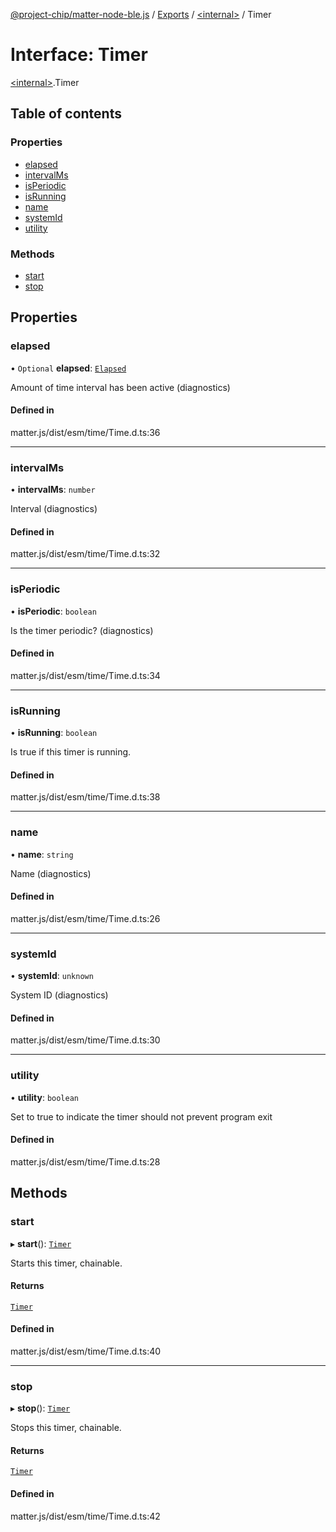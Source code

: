 [@project-chip/matter-node-ble.js](../README.md) / [Exports](../modules.md) / [\<internal\>](../modules/internal_.md) / Timer

# Interface: Timer

[\<internal\>](../modules/internal_.md).Timer

## Table of contents

### Properties

- [elapsed](internal_.Timer.md#elapsed)
- [intervalMs](internal_.Timer.md#intervalms)
- [isPeriodic](internal_.Timer.md#isperiodic)
- [isRunning](internal_.Timer.md#isrunning)
- [name](internal_.Timer.md#name)
- [systemId](internal_.Timer.md#systemid)
- [utility](internal_.Timer.md#utility)

### Methods

- [start](internal_.Timer.md#start)
- [stop](internal_.Timer.md#stop)

## Properties

### elapsed

• `Optional` **elapsed**: [`Elapsed`](internal_.Elapsed.md)

Amount of time interval has been active (diagnostics)

#### Defined in

matter.js/dist/esm/time/Time.d.ts:36

___

### intervalMs

• **intervalMs**: `number`

Interval (diagnostics)

#### Defined in

matter.js/dist/esm/time/Time.d.ts:32

___

### isPeriodic

• **isPeriodic**: `boolean`

Is the timer periodic? (diagnostics)

#### Defined in

matter.js/dist/esm/time/Time.d.ts:34

___

### isRunning

• **isRunning**: `boolean`

Is true if this timer is running.

#### Defined in

matter.js/dist/esm/time/Time.d.ts:38

___

### name

• **name**: `string`

Name (diagnostics)

#### Defined in

matter.js/dist/esm/time/Time.d.ts:26

___

### systemId

• **systemId**: `unknown`

System ID (diagnostics)

#### Defined in

matter.js/dist/esm/time/Time.d.ts:30

___

### utility

• **utility**: `boolean`

Set to true to indicate the timer should not prevent program exit

#### Defined in

matter.js/dist/esm/time/Time.d.ts:28

## Methods

### start

▸ **start**(): [`Timer`](internal_.Timer.md)

Starts this timer, chainable.

#### Returns

[`Timer`](internal_.Timer.md)

#### Defined in

matter.js/dist/esm/time/Time.d.ts:40

___

### stop

▸ **stop**(): [`Timer`](internal_.Timer.md)

Stops this timer, chainable.

#### Returns

[`Timer`](internal_.Timer.md)

#### Defined in

matter.js/dist/esm/time/Time.d.ts:42
